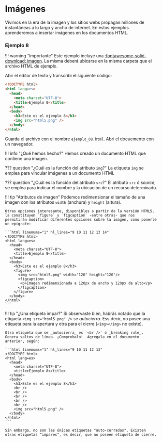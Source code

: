 # Imágenes
Vivimos en la era de la imagen y los sitios webs propagan millones de instantáneas a lo largo y ancho de internet. En estos ejemplos aprenderemos a insertar imágenes en los documentos HTML. 


### Ejemplo 8

!!! warning "Importante"
    Este ejemplo incluye una [:fontawesome-solid-download:&nbsp;imagen](imgHTMLFundamentos/html5.png). La misma deberá ubicarse en la misma carpeta que el archivo HTML de ejemplo. 

Abrí el editor de texto y transcribí el siguiente código: 

```html linenums="1" hl_lines="9"
<!DOCTYPE html>
<html lang=es>
  <head>
    <meta charset="UTF-8">
    <title>Ejemplo 8</title>
  </head>
  <body>
    <h3>Este es el ejemplo 8</h3>
    <img src="html5.png" /> 
  </body>
</html>
```

Guarda el archivo con el nombre `ejemplo_08.html`. Abrí el docuemento con un navegador.

!!! info "¿Qué hemos hecho?"
    Hemos creado un documento HTML que contiene una imagen.

??? question "¿Cuál es la función del atributo `img`?"
    La etiqueta `img` se emplea para vincular imágenes a un documento HTML

??? question "¿Cuál es la función del atributo `src`?"
    El atributo `src` ó _source_, se emplea para indicar el nombre y la ubicación de un recurso determinado.  

!!! tip "Atributos de imagen"
    Podemos redimensionar el tamaño de una imagen con los atributos `width` (anchura) y `height` (altura). 

    Otras opciones interesante, disponibles a partir de la versión HTML5, la constituyen `figure` y `figcaption` -entre otras- que nos permitirán modificar diferentes opciones sobre la imagen, como ponerle un epígrafe: 

    ```html linenums="1" hl_lines="9 10 11 12 13 14"
    <!DOCTYPE html>
    <html lang=es>
      <head>
        <meta charset="UTF-8">
        <title>Ejemplo 8</title>
      </head>
      <body>
        <h3>Este es el ejemplo 8</h3>
        <figure>  
          <img src="html5.png" width="120" height="120"/>
          <figcaption>  
           <p>Imagen redimensionada a 120px de ancho y 120px de alto</p>  
          </figcaption>  
        </figure>
      </body>
    </html>
    ```



!!! tip "¿Una etiqueta impar?"
    Si observaste bien, habrás notado que la etiqueta `<img src="html5.png" />` se _autocierra_. Ess decir, no posee una etiqueta para la apertura y otra para el cierre (`<img></img>` no existe). 

    Otra etiqueta que se _autocierra_ es `<br />` ó _breaking rule_. Genera saltos de línea. ¡Comprobalo!  Agregala en el documento anterior, según: 

    ```html linenums="1" hl_lines="9 10 11 12 13"
    <!DOCTYPE html>
    <html lang=es>
      <head>
        <meta charset="UTF-8">
        <title>Ejemplo 8</title>
      </head>
      <body>
        <h3>Este es el ejemplo 8</h3>
        <br />
        <br />
        <br />
        <br />
        <br />
        <img src="html5.png" /> 
      </body>
    </html>
    ```

    Sin embargo, no son las únicas etiquetas "auto-cerradas". Existen otras etiquetas "impares", es decir, que no poseen etiqueta de cierre. 